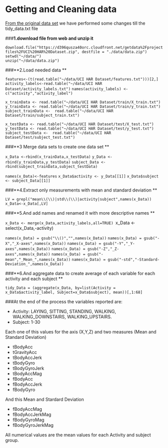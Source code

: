 


**Getting and Cleaning data**  
=========================


[From the original data set](https://d396qusza40orc.cloudfront.net/getdata%2Fprojectfiles%2FUCI%20HAR%20Dataset.zip)
we have performed some changes till the tidy_data.txt file

###**1.download file from web and unzip it**

`download.file("https://d396qusza40orc.cloudfront.net/getdata%2Fprojectfiles%2FUCI%20HAR%20Dataset.zip", destfile = "./data/data.zip")`    
`setwd("~/data/")`  
`unzip("~/data/data.zip")`  


###**2.Load needed data **

`features<-(t(read.table("~/data/UCI HAR Dataset/features.txt")))[2,]`
`activity_labels<-read.table("~/data/UCI HAR Dataset/activity_labels.txt")`
`names(activity_labels) <-c("activity","activity_label")`

`x_trainData <- read.table("~/data/UCI HAR Dataset/train/X_train.txt")`
`y_trainData <- read.table("~/data/UCI HAR Dataset/train/y_train.txt")`
`subject_trainData <-  read.table("~/data/UCI HAR Dataset/train/subject_train.txt")`

`x_testData <- read.table("~/data/UCI HAR Dataset/test/X_test.txt")`
`y_testData <- read.table("~/data/UCI HAR Dataset/test/y_test.txt")`
`subject_testData <-  read.table("~/data/UCI HAR Dataset/test/subject_test.txt")`



###**3 Merge data sets to create one data set **


`x_Data <-rbind(x_trainData,x_testData)`
`y_Data <-rbind(y_trainData,y_testData)`
`subject_Data <- rbind(subject_trainData,subject_testData)`

`names(x_Data)<-features`
`x_Data$activity <- y_Data[[1]]`
`x_Data$subject <- subject_Data[[1]]`


###**4.Extract only measurements with mean and standard deviation **


`LV = grepl("mean\\(\\)|std\\(\\)|activity|subject",names(x_Data))`
`x_Data<-x_Data[,LV]`

###**5.And add names and renamed it with more descriptive names **


`x_Data <- merge(x_Data,activity_labels,all=TRUE)
`x_Data <-select(x_Data,-activity)


`names(x_Data) = gsub("\\()","",names(x_Data))`
`names(x_Data) = gsub("-X","_X-axes",names(x_Data))`
`names(x_Data) = gsub("-Y","_Y-axes",names(x_Data))`
`names(x_Data) = gsub("-Z","_Z-axes",names(x_Data))`
`names(x_Data) = gsub("-mean","_Mean_",names(x_Data))`
`names(x_Data) = gsub("-std","-Standard-Deviation_",names(x_Data))`


###**6.And aggregate data to create average of each variable for each activity and each subject **  


`tidy_Data = (aggregate(x_Data, by=list(Activity = x_Data$activity_label, Subject=x_Data$subject), mean))[,1:68]`    



###At the end of the process the variables reported are:  

 * Activity: LAYING, SITTING, STANDING, WALKING, WALKING_DOWNSTAIRS, WALKING_UPSTAIRS.  
 * Subject: 1-30  

Each one of this values for the axis (X,Y,Z) and two measures (Mean and Standard Deviation)  

 * tBodyAcc  
 * tGravityAcc  
 * tBodyAccJerk  
 * tBodyGyro  
 * tBodyGyroJerk  
 * tBodyAccMag  
 * fBodyAcc  
 * fBodyAccJerk  
 * fBodyGyro  

And this Mean and Stardard Deviation  

 * fBodyAccMag  
 * fBodyAccJerkMag  
 * fBodyGyroMag  
 * fBodyGyroJerkMag  

All numerical values are the mean values for each Activity and subject group.  


